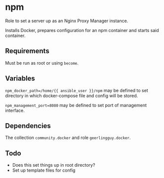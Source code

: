 npm
=========
Role to set a server up as an Nginx Proxy Manager instance.

Installs Docker, prepares configuration for an npm container and starts said container.

Requirements
------------

Must be run as root or using `become`.

Variables
------------

`npm_docker_path=/home/{{ ansible_user }}/npm` may be defined to set directory in which docker-compose file and config will be stored.

`npm_management_port=8080` may be defined to set port of management interface.

Dependencies
------------

The collection `community.docker` and role `geerlingguy.docker`.

Todo
------------
- Does this set things up in root directory?
- Set up template files for config
